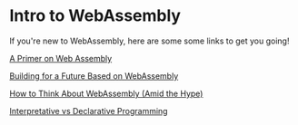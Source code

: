 # Intro to WebAssembly

If you're new to WebAssembly, here are some some links to get you going!

[A Primer on Web Assembly](https://blog.devgenius.io/a-primer-on-webassembly-834150fdd7ae)

[Building for a Future Based on WebAssembly](https://blog.suborbital.dev/building-for-a-future-based-on-webassembly)

[How to Think About WebAssembly (Amid the Hype)](https://www.fermyon.com/blog/how-to-think-about-wasm)

[Interpretative vs Declarative Programming](https://ui.dev/imperative-vs-declarative-programming)